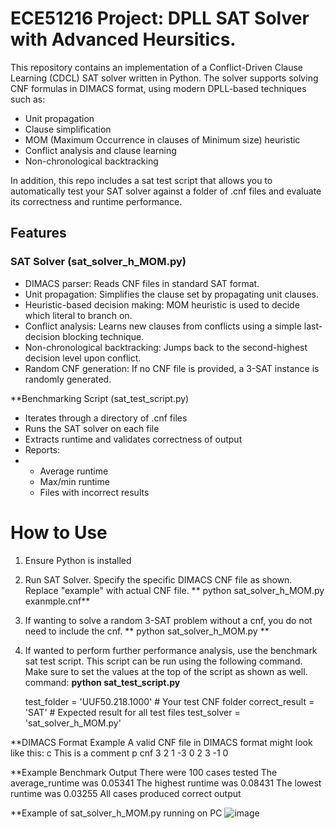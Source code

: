 # ECE51216 Project: DPLL SAT Solver with Advanced Heursitics. 

This repository contains an implementation of a Conflict-Driven Clause Learning (CDCL) SAT solver written in Python. The solver supports solving CNF formulas in DIMACS format, using modern DPLL-based techniques such as:
- Unit propagation
- Clause simplification
- MOM (Maximum Occurrence in clauses of Minimum size) heuristic
- Conflict analysis and clause learning
- Non-chronological backtracking

In addition, this repo includes a sat test script that allows you to automatically test your SAT solver against a folder of .cnf files and evaluate its correctness and runtime performance. 

## Features
### SAT Solver (sat_solver_h_MOM.py)
- DIMACS parser: Reads CNF files in standard SAT format.
- Unit propagation: Simplifies the clause set by propagating unit clauses.
- Heuristic-based decision making: MOM heuristic is used to decide which literal to branch on.
- Conflict analysis: Learns new clauses from conflicts using a simple last-decision blocking technique.
- Non-chronological backtracking: Jumps back to the second-highest decision level upon conflict.
- Random CNF generation: If no CNF file is provided, a 3-SAT instance is randomly generated.

**Benchmarking Script (sat_test_script.py)
- Iterates through a directory of .cnf files
- Runs the SAT solver on each file
- Extracts runtime and validates correctness of output
- Reports:
- 
    -   Average runtime
    -   Max/min runtime
    -   Files with incorrect results
# How to Use
1. Ensure Python is installed
2. Run SAT Solver. Specify the specific DIMACS CNF file as shown. Replace "example" with actual CNF file. 
  ** python sat_solver_h_MOM.py exanmple.cnf**
4. If wanting to solve a random 3-SAT problem without a cnf, you do not need to include the cnf.
   ** python sat_solver_h_MOM.py **
6. If wanted to perform further performance analysis, use the benchmark sat test script. This script can be run using the following command. Make sure to set the values at the top of the script as shown as well.
   command: **python sat_test_script.py**
   
   test_folder = 'UUF50.218.1000'   # Your test CNF folder
   correct_result = 'SAT'           # Expected result for all test files
   test_solver = 'sat_solver_h_MOM.py'

**DIMACS Format Example
A valid CNF file in DIMACS format might look like this:
c This is a comment
p cnf 3 2
1 -3 0
2 3 -1 0

**Example Benchmark Output
There were 100 cases tested
The average_runtime was 0.05341
The highest runtime was 0.08431
The lowest runtime was 0.03255
All cases produced correct output

**Example of sat_solver_h_MOM.py running on PC
![image](https://github.com/user-attachments/assets/ab5ac0de-052d-438f-b2e0-f272c8a339e7)
   

